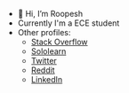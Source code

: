 - 👋 Hi, I’m Roopesh
- Currently I'm a ECE student
- Other profiles:
  - [Stack Overflow](https://stackoverflow.com/users/13265356/roopesh)
  - [Sololearn](https://www.sololearn.com/Profile/11386139)
  - [Twitter](https://twitter.com/roopeshor)
  - [Reddit](https://www.reddit.com/u/Roopeshor)
  - [LinkedIn](https://www.linkedin.com/in/roopesh-or)
